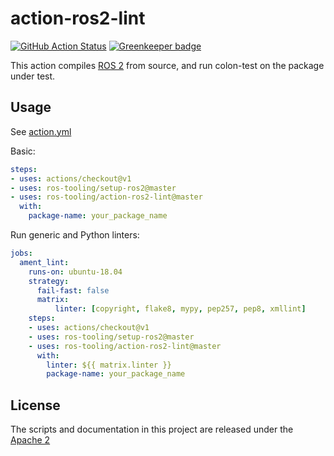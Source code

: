 # action-ros2-lint

[![GitHub Action Status](https://github.com/ros-tooling/action-ros2-lint/workflows/Test%20action-ros2-lint/badge.svg)](https://github.com/ros-tooling/action-ros2-lint) [![Greenkeeper badge](https://badges.greenkeeper.io/ros-tooling/action-ros2-lint.svg)](https://greenkeeper.io/)

This action compiles [ROS 2](https://index.ros.org/doc/ros2/) from source, and run colon-test on the package under test.

## Usage

See [action.yml](action.yml)

Basic:

```yaml
steps:
- uses: actions/checkout@v1
- uses: ros-tooling/setup-ros2@master
- uses: ros-tooling/action-ros2-lint@master
  with:
    package-name: your_package_name
```

Run generic and Python linters:

```yaml
jobs:
  ament_lint:
    runs-on: ubuntu-18.04
    strategy:
      fail-fast: false
      matrix:
          linter: [copyright, flake8, mypy, pep257, pep8, xmllint]
    steps:
    - uses: actions/checkout@v1
    - uses: ros-tooling/setup-ros2@master
    - uses: ros-tooling/action-ros2-lint@master
      with:
        linter: ${{ matrix.linter }}
        package-name: your_package_name
```

## License

The scripts and documentation in this project are released under the [Apache 2](LICENSE)
